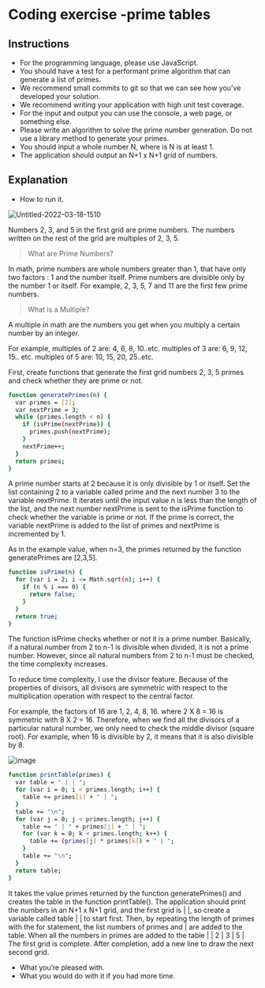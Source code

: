 # Coding exercise -prime tables

## Instructions
- For the programming language, please use JavaScript.
-  You should have a test for a performant prime algorithm that can generate a list of 
primes.
- We recommend small commits to git so that we can see how you’ve developed your 
solution.
-  We recommend writing your application with high unit test coverage.
-  For the input and output you can use the console, a web page, or something else.
- Please write an algorithm to solve the prime number generation. Do not use a library 
method to generate your primes.
-  You should input a whole number N, where is N is at least 1.
-  The application should output an N+1 x N+1 grid of numbers.


## Explanation
-  How to run it. 

![Untitled-2022-03-18-1510](https://user-images.githubusercontent.com/79802132/159034960-234acb7a-9e62-4f19-8181-fbf81326e98b.png)


Numbers 2, 3, and 5 in the first grid are prime numbers.
The numbers written on the rest of the grid are multiples of 2, 3, 5.

> What are Prime Numbers?

In math, prime numbers are whole numbers greater than 1, that have only two factors : 1 and the number itself.
Prime numbers are divisible only by the number 1 or itself. 
For example, 2, 3, 5, 7 and 11 are the first few prime numbers.

> What is a Multiple?

A multiple in math are the numbers you get when you multiply a certain number by an integer.

For example, 
multiples of 2 are: 4, 6, 8, 10..etc.
multiples of 3 are: 6, 9, 12, 15.. etc. 
multiples of 5 are: 10, 15, 20, 25..etc.


First, create functions that generate the first grid numbers 2, 3, 5 primes and check whether they are prime or not.

```sh
function generatePrimes(n) {  
  var primes = [2];
  var nextPrime = 3;
  while (primes.length < n) {
    if (isPrime(nextPrime)) {
      primes.push(nextPrime);
    }
    nextPrime++;
  }
  return primes;
}
```
A prime number starts at 2 because it is only divisible by 1 or itself. 
Set the list containing 2 to a variable called prime and the next number 3 to the variable nextPrime. 
It iterates until the input value n is less than the length of the list, and the next number nextPrime is sent to the isPrime function to check whether the variable is prime or not. If the prime is correct, the variable nextPrime is added to the list of primes and nextPrime is incremented by 1.

As in the example value, when n=3, the primes returned by the function generatePrimes are [2,3,5].


```sh
function isPrime(n) {
  for (var i = 2; i <= Math.sqrt(n); i++) {
    if (n % i === 0) {
      return false;
    }
  }
  return true;
}
```

The function isPrime checks whether or not it is a prime number. 
Basically, if a natural number from 2 to n-1 is divisible when divided, it is not a prime number.
However, since all natural numbers from 2 to n-1 must be checked, the time complexity increases.

To reduce time complexity, I use the divisor feature.
Because of the properties of divisors, all divisors are symmetric with respect to the multiplication operation with respect to the central factor.

For example, the factors of 16 are 1, 2, 4, 8, 16.
where 2 X 8 = 16 is symmetric with 8 X 2 = 16.
Therefore, when we find all the divisors of a particular natural number, we only need to check the middle divisor (square root).
For example, when 16 is divisible by 2, it means that it is also divisible by 8.

![image](https://user-images.githubusercontent.com/79802132/159277533-b868d461-0de7-4a2b-9f03-2b0012115240.png)

```sh
function printTable(primes) {
  var table = " | | ";
  for (var i = 0; i < primes.length; i++) {
    table += primes[i] + " | ";
  }
  table += "\n";
  for (var j = 0; j < primes.length; j++) {
    table += " | " + primes[j] + " | ";
    for (var k = 0; k < primes.length; k++) {
      table += (primes[j] * primes[k]) + " | ";
    }
    table += "\n";
  }
  return table;
}
```
It takes the value primes returned by the function generatePrimes() and creates the table in the function printTable().
The application should print the numbers in an N+1 x N+1 grid, and the first grid is | |, 
so create a variable called table | | to start first. 
Then, by repeating the length of primes with the for statement, the list numbers of primes and | are added to the table.
When all the numbers in primes are added to the table
| | 2 | 3 | 5 | The first grid is complete. After completion, add a new line to draw the next second grid.


-  What you’re pleased with. 
-  What you would do with it if you had more time. 
